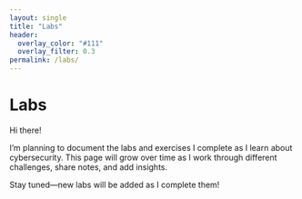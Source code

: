 ```yaml
---
layout: single
title: "Labs"
header:
  overlay_color: "#111"
  overlay_filter: 0.3
permalink: /labs/
---
```


# Labs

Hi there!  

I’m planning to document the labs and exercises I complete as I learn about cybersecurity. This page will grow over time as I work through different challenges, share notes, and add insights.  

Stay tuned—new labs will be added as I complete them!  

